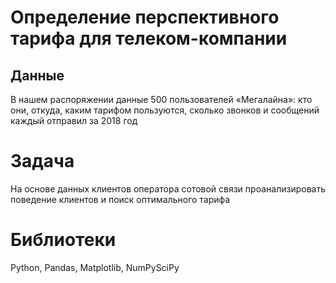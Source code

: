 # Определение перспективного тарифа для телеком-компании
## Данные 
В нашем распоряжении данные 500 пользователей «Мегалайна»: кто они, откуда, каким тарифом пользуются, сколько звонков и сообщений каждый отправил за 2018 год
# Задача
На основе данных клиентов оператора сотовой связи проанализировать поведение клиентов и поиск оптимального тарифа
# Библиотеки
Python, Pandas, Matplotlib, NumPySciPy
